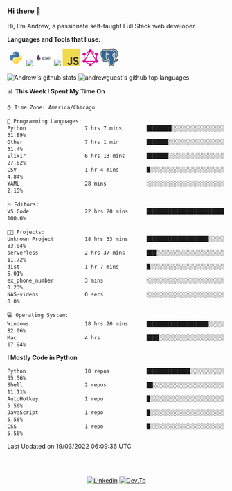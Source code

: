 ### Hi there 👋

Hi, I'm Andrew, a passionate self-taught Full Stack web developer.

**Languages and Tools that I use:**  

<code><img height="40" src="https://raw.githubusercontent.com/github/explore/80688e429a7d4ef2fca1e82350fe8e3517d3494d/topics/python/python.png"></code>
<code><img height="40" src="https://fastapi.tiangolo.com/img/logo-margin/logo-teal.png"></code>
<code><img height="40" src="https://raw.githubusercontent.com/github/explore/d106aa3f6fa091ab80ab5c8cf0d931baff3caaea/topics/elixir/elixir.png"></code>
<code><img height="40" src="https://img.stackshare.io/service/3262/-s9uoLIN.png"></code>
<code><img height="40" src="https://raw.githubusercontent.com/github/explore/80688e429a7d4ef2fca1e82350fe8e3517d3494d/topics/javascript/javascript.png"></code>
<code><img height="40" src="https://raw.githubusercontent.com/github/explore/5c058a388828bb5fde0bcafd4bc867b5bb3f26f3/topics/graphql/graphql.png"></code>
<code><img height="40" src="https://raw.githubusercontent.com/github/explore/80688e429a7d4ef2fca1e82350fe8e3517d3494d/topics/postgresql/postgresql.png"></code>

![Andrew's github stats](https://github-readme-stats.vercel.app/api?username=andrewguest&show_icons=true&theme=vue-dark&count_private=true)
<img height="180em" src="https://github-readme-stats.vercel.app/api/top-langs/?username=andrewguest&theme=vue-dark&layout=compact" alt="andrewguest's github top languages" />

<!--START_SECTION:waka-->
📊 **This Week I Spent My Time On** 

```text
⌚︎ Time Zone: America/Chicago

💬 Programming Languages: 
Python                   7 hrs 7 mins        ████████░░░░░░░░░░░░░░░░░   31.89% 
Other                    7 hrs 1 min         ███████░░░░░░░░░░░░░░░░░░   31.4% 
Elixir                   6 hrs 13 mins       ███████░░░░░░░░░░░░░░░░░░   27.82% 
CSV                      1 hr 4 mins         █░░░░░░░░░░░░░░░░░░░░░░░░   4.84% 
YAML                     28 mins             ░░░░░░░░░░░░░░░░░░░░░░░░░   2.15%

🔥 Editors: 
VS Code                  22 hrs 20 mins      █████████████████████████   100.0%

🐱‍💻 Projects: 
Unknown Project          18 hrs 33 mins      ████████████████████░░░░░   83.04% 
serverless               2 hrs 37 mins       ███░░░░░░░░░░░░░░░░░░░░░░   11.72% 
dist                     1 hr 7 mins         █░░░░░░░░░░░░░░░░░░░░░░░░   5.01% 
ex_phone_number          3 mins              ░░░░░░░░░░░░░░░░░░░░░░░░░   0.23% 
NAS-videos               0 secs              ░░░░░░░░░░░░░░░░░░░░░░░░░   0.0%

💻 Operating System: 
Windows                  18 hrs 20 mins      ████████████████████░░░░░   82.06% 
Mac                      4 hrs               ████░░░░░░░░░░░░░░░░░░░░░   17.94%

```

**I Mostly Code in Python** 

```text
Python                   10 repos            ██████████████░░░░░░░░░░░   55.56% 
Shell                    2 repos             ██░░░░░░░░░░░░░░░░░░░░░░░   11.11% 
AutoHotkey               1 repo              █░░░░░░░░░░░░░░░░░░░░░░░░   5.56% 
JavaScript               1 repo              █░░░░░░░░░░░░░░░░░░░░░░░░   5.56% 
CSS                      1 repo              █░░░░░░░░░░░░░░░░░░░░░░░░   5.56%

```



 Last Updated on 19/03/2022 06:09:36 UTC
<!--END_SECTION:waka-->

<br><br>
<p align="center">
   <a href="https://www.linkedin.com/in/andrew-guest-a891759a" target="_blank"><img src="https://img.shields.io/badge/LinkedIn-0077B5?style=for-the-badge&logo=linkedin&logoColor=white" alt="Linkedin"></a>
  <a href="https://dev.to/aguest" target="_blank"><img src="https://img.shields.io/badge/Dev.to-0A0A0A?style=for-the-badge&logo=dev%2Eto&logoColor=white" alt="Dev.To"></a>
</p>
